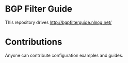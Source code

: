 # BGP Filter Guide

This repository drives http://bgpfilterguide.nlnog.net/

# Contributions

Anyone can contribute configuration examples and guides.

